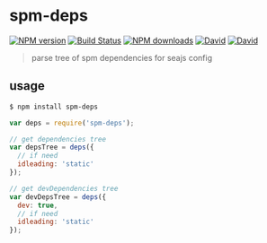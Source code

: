 # spm-deps

[![NPM version](https://img.shields.io/npm/v/spm-deps.svg?style=flat-square)](https://npmjs.org/package/spm-deps)
[![Build Status](https://img.shields.io/travis/crossjs/spm-deps.svg?style=flat-square)](https://travis-ci.org/crossjs/spm-deps)
[![NPM downloads](http://img.shields.io/npm/dm/spm-deps.svg?style=flat-square)](https://npmjs.org/package/spm-deps)
[![David](http://img.shields.io/david/crossjs/spm-deps.svg?style=flat-square)](https://npmjs.org/package/spm-deps)
[![David](http://img.shields.io/david/dev/crossjs/spm-deps.svg?style=flat-square)](https://npmjs.org/package/spm-deps)

  > parse tree of spm dependencies for seajs config

## usage

  ```bash
  $ npm install spm-deps
  ```

  ```js
  var deps = require('spm-deps');
  
  // get dependencies tree
  var depsTree = deps({
    // if need
    idleading: 'static'
  });
  
  // get devDependencies tree
  var devDepsTree = deps({
    dev: true,
    // if need
    idleading: 'static'
  });
  ```
